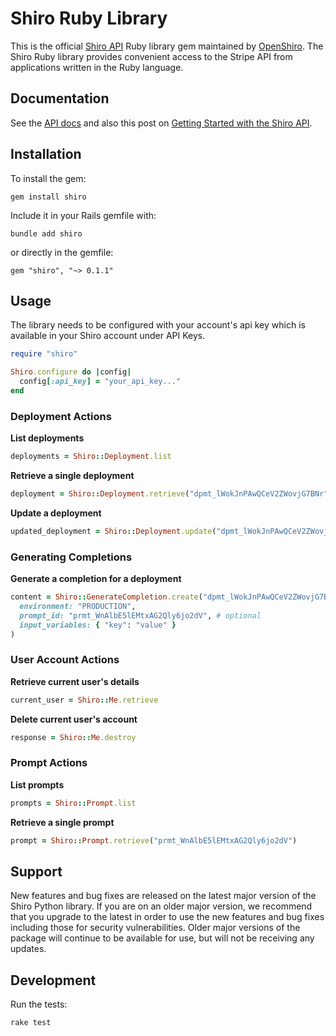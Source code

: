 # Shiro Ruby Library

This is the official [Shiro API](https://openshiro.com/api/v1/docs) Ruby library gem maintained by [OpenShiro](https://openshiro.com). The Shiro Ruby library provides convenient access to the Stripe API from applications written in the Ruby language.

## Documentation

See the [API docs](https://openshiro.com/api/v1/docs) and also this post on [Getting Started with the Shiro API](https://openshiro.com/docs/getting-started-with-the-shiro-api).

## Installation

To install the gem:

```
gem install shiro
```

Include it in your Rails gemfile with:

```
bundle add shiro
```

or directly in the gemfile:

```
gem "shiro", "~> 0.1.1"
```

## Usage

The library needs to be configured with your account's api key which is available in your Shiro account under API Keys.

```ruby
require "shiro"

Shiro.configure do |config|
  config[:api_key] = "your_api_key..."
end
```

### Deployment Actions

**List deployments**

```ruby
deployments = Shiro::Deployment.list
```

**Retrieve a single deployment**

```ruby
deployment = Shiro::Deployment.retrieve("dpmt_lWokJnPAwQCeV2ZWovjG7BNr")
```

**Update a deployment**

```ruby
updated_deployment = Shiro::Deployment.update("dpmt_lWokJnPAwQCeV2ZWovjG7BNr", { name: "New Deployment Name" })
```

### Generating Completions

**Generate a completion for a deployment**

```ruby
content = Shiro::GenerateCompletion.create("dpmt_lWokJnPAwQCeV2ZWovjG7BNr",
  environment: "PRODUCTION",
  prompt_id: "prmt_WnAlbE5lEMtxAG2Qly6jo2dV", # optional
  input_variables: { "key": "value" }
)
```

### User Account Actions

**Retrieve current user's details**

```ruby
current_user = Shiro::Me.retrieve
```

**Delete current user's account**

```ruby
response = Shiro::Me.destroy
```

### Prompt Actions

**List prompts**

```ruby
prompts = Shiro::Prompt.list
```

**Retrieve a single prompt**

```ruby
prompt = Shiro::Prompt.retrieve("prmt_WnAlbE5lEMtxAG2Qly6jo2dV")
```

## Support

New features and bug fixes are released on the latest major version of the Shiro Python library. If you are on an older major version, we recommend that you upgrade to the latest in order to use the new features and bug fixes including those for security vulnerabilities. Older major versions of the package will continue to be available for use, but will not be receiving any updates.

## Development

Run the tests:

```
rake test
```

